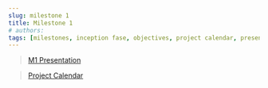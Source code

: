 ```yaml
---
slug: milestone 1
title: Milestone 1
# authors:
tags: [milestones, inception fase, objectives, project calendar, presentation, communication plan]
---
```


> [M1 Presentation](@site/src/files/M1-Events_Management_System-1.pdf)

> [Project Calendar](@site/src/images/calendar.png)